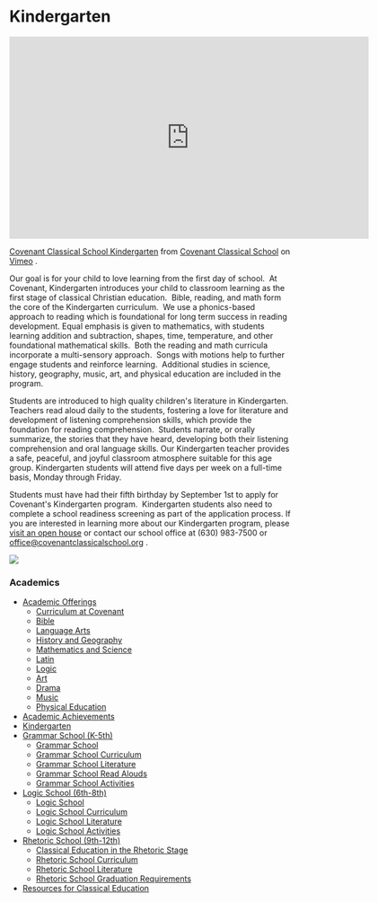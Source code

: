 # Kindergarten

<span><iframe src="https://player.vimeo.com/video/138645506" width="640" height="360" frameborder="0" webkitallowfullscreen="" mozallowfullscreen="" allowfullscreen=""></iframe></span> 

[Covenant Classical School Kindergarten](https://vimeo.com/138645506) from [Covenant Classical School](https://vimeo.com/covenantclassical) on [Vimeo](https://vimeo.com/) .

Our goal is for your child to love learning from the first day of school.  At Covenant, Kindergarten introduces your child to classroom learning as the first stage of classical Christian education.  Bible, reading, and math form the core of the Kindergarten curriculum.  We use a phonics-based approach to reading which is foundational for long term success in reading development. Equal emphasis is given to mathematics, with students learning addition and subtraction, shapes, time, temperature, and other foundational mathematical skills.  Both the reading and math curricula incorporate a multi-sensory approach.  Songs with motions help to further engage students and reinforce learning.  Additional studies in science, history, geography, music, art, and physical education are included in the program.

<span>Students are introduced to high quality children's literature in Kindergarten. Teachers read aloud daily to the students, fostering a love for literature and development of listening comprehension skills, which provide the foundation for reading comprehension.  Students narrate, or orally summarize, the stories that they have heard, developing both their listening comprehension and oral language skills. Our Kindergarten teacher provides a safe, peaceful, and joyful classroom atmosphere suitable for this age group.</span>  <span>Kindergarten students will attend five days per week on a full-time basis, Monday through Friday.</span>

<span>Students must have had their fifth birthday by September 1st to apply for Covenant's Kindergarten program.  Kindergarten students also need to complete a school readiness screening as part of the application process. If you are interested in learning more about our Kindergarten program, please [<span>visit an open house</span>](http://www.covenantclassicalschool.org/pages/page.asp?page_id=97830) or contact our school office at (630) 983-7500 or <span>[<span>office@covenantclassicalschool.org</span>](mailto:office@covenantclassicalschool.org) .</span></span> 

![](http://www.covenantclassicalschool.org/uploads/KindergartenFINAL_edited-1.jpg)

### Academics

*   [Academic Offerings](http://www.covenantclassicalschool.org/pages/page.asp?page_id=104567)
    *   [Curriculum at Covenant](http://www.covenantclassicalschool.org/curriculum)
    *   [Bible](http://www.covenantclassicalschool.org/pages/page.asp?page_id=104567)
    *   [Language Arts](http://www.covenantclassicalschool.org/pages/page.asp?page_id=104568)
    *   [History and Geography](http://www.covenantclassicalschool.org/pages/page.asp?page_id=104569)
    *   [Mathematics and Science](http://www.covenantclassicalschool.org/pages/page.asp?page_id=104570)
    *   [Latin](http://www.covenantclassicalschool.org/pages/page.asp?page_id=104721)
    *   [Logic](http://www.covenantclassicalschool.org/pages/page.asp?page_id=104572)
    *   [Art](http://www.covenantclassicalschool.org/pages/page.asp?page_id=151325)
    *   [Drama](http://www.covenantclassicalschool.org/pages/page.asp?page_id=151324)
    *   [Music](http://www.covenantclassicalschool.org/pages/page.asp?page_id=104573)
    *   [Physical Education](http://www.covenantclassicalschool.org/pages/page.asp?page_id=104574)
*   [Academic Achievements](http://www.covenantclassicalschool.org/pages/page.asp?page_id=151308)
*   [Kindergarten](http://www.covenantclassicalschool.org/kindergarten)
*   [Grammar School (K-5th)](http://www.covenantclassicalschool.org/pages/page.asp?page_id=98010)
    *   [Grammar School](http://www.covenantclassicalschool.org/grammar)
    *   [Grammar School Curriculum](http://www.covenantclassicalschool.org/pages/page.asp?page_id=98011)
    *   [Grammar School Literature](http://www.covenantclassicalschool.org/pages/page.asp?page_id=99340)
    *   [Grammar School Read Alouds](http://www.covenantclassicalschool.org/pages/page.asp?page_id=102886)
    *   [Grammar School Activities](http://www.covenantclassicalschool.org/pages/page.asp?page_id=98012)
*   [Logic School (6th-8th)](http://www.covenantclassicalschool.org/pages/page.asp?page_id=98133)
    *   [Logic School](http://www.covenantclassicalschool.org/logic-school)
    *   [Logic School Curriculum](http://www.covenantclassicalschool.org/pages/page.asp?page_id=98134)
    *   [Logic School Literature](http://www.covenantclassicalschool.org/pages/page.asp?page_id=99341)
    *   [Logic School Activities](http://www.covenantclassicalschool.org/pages/page.asp?page_id=98135)
*   [Rhetoric School (9th-12th)](http://www.covenantclassicalschool.org/pages/page.asp?page_id=98136)
    *   [Classical Education in the Rhetoric Stage](http://www.covenantclassicalschool.org/pages/page.asp?page_id=98136)
    *   [Rhetoric School Curriculum](http://www.covenantclassicalschool.org/pages/page.asp?page_id=98137)
    *   [Rhetoric School Literature](http://www.covenantclassicalschool.org/pages/page.asp?page_id=112638)
    *   [Rhetoric School Graduation Requirements](http://www.covenantclassicalschool.org/pages/page.asp?page_id=172045)
*   [Resources for Classical Education](http://www.covenantclassicalschool.org/resources)